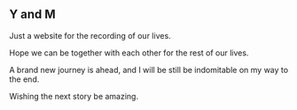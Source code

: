 Y and M
---

Just a website for the recording of our lives.

Hope we can be together with each other for the rest of our lives.

A brand new journey is ahead, and I will be still be indomitable on my way to the end.

Wishing the next story be amazing.
